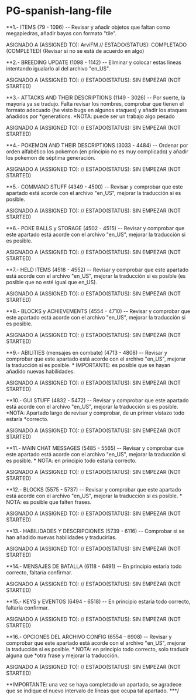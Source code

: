 # PG-spanish-lang-file

**1.- ITEMS (79 - 1096) -- Revisar y añadir objetos que faltan como megapiedras, añadir bayas con formato "tile".

ASIGNADO A (ASSIGNED TO): ArviFM  // ESTADO(STATUS): COMPLETADO (COMPLETED) (Revisar si no se está de acuerdo en algo) 

**2.- BREEDING UPDATE (1098 - 1142) -- Eliminar y colocar estas lineas intentando igualarlo al del archivo "en_US".

ASIGNADO A (ASSIGNED TO):  // ESTADO(STATUS):  SIN EMPEZAR (NOT STARTED)

**3.- ATTACKS AND THEIR DESCRIPTIONS (1149 - 3026) -- Por suerte, la mayoría ya se tradujo. Falta revisar los nombres, comprobar que tienen el formato adecuado (he visto bugs en algunos ataques) y añadir los ataques añadidos por *generations. *NOTA: puede ser un trabajo algo pesado

ASIGNADO A (ASSIGNED TO):  // ESTADO(STATUS):  SIN EMPEZAR (NOT STARTED)

**4.- POKEMON AND THEIR DESCRIPTIONS (3033 - 4484) -- Ordenar por orden alfabético los pokemon (en principio no es muy complicado) y añadir los pokemon de séptima generación.

ASIGNADO A (ASSIGNED TO):  // ESTADO(STATUS):  SIN EMPEZAR (NOT STARTED)

**5.- COMMAND STUFF (4349 - 4500) -- Revisar y comprobar que este apartado está acorde con el archivo "en_US", mejorar la traducción si es posible.

ASIGNADO A (ASSIGNED TO):  // ESTADO(STATUS):  SIN EMPEZAR (NOT STARTED)

**6.- POKE BALLS y STORAGE (4502 - 4515) -- Revisar y comprobar que este apartado está acorde con el archivo "en_US", mejorar la traducción si es posible.

ASIGNADO A (ASSIGNED TO):  // ESTADO(STATUS):  SIN EMPEZAR (NOT STARTED)

**7.- HELD ITEMS (4518 - 4552) -- Revisar y comprobar que este apartado está acorde con el archivo "en_US", mejorar la traducción si es posible (es posible que no esté igual que en_US).

ASIGNADO A (ASSIGNED TO):  // ESTADO(STATUS):  SIN EMPEZAR (NOT STARTED)

**8.- BLOCKS y ACHIEVEMENTS (4554 - 4710) -- Revisar y comprobar que este apartado está acorde con el archivo "en_US", mejorar la traducción si es posible.

ASIGNADO A (ASSIGNED TO):  // ESTADO(STATUS):  SIN EMPEZAR (NOT STARTED)

**9.- ABILITIES (mensajes en combate) (4713 - 4808) -- Revisar y comprobar que este apartado está acorde con el archivo "en_US", mejorar la traducción si es posible. * IMPORTANTE: es posible que se hayan añadido nuevas habilidades.

ASIGNADO A (ASSIGNED TO):  // ESTADO(STATUS):  SIN EMPEZAR (NOT STARTED)

**10.- GUI STUFF (4832 - 5472) -- Revisar y comprobar que este apartado está acorde con el archivo "en_US", mejorar la traducción si es posible. *NOTA: Apartado largo de revisar y comprobar, de un primer vistazo todo estaría *correcto.

ASIGNADO A (ASSIGNED TO):  // ESTADO(STATUS):  SIN EMPEZAR (NOT STARTED)

**11.- MAIN CHAT MESSAGES (5485 - 5565) -- Revisar y comprobar que este apartado está acorde con el archivo "en_US", mejorar la traducción si es posible. * NOTA: en principio todo estaría correcto.

ASIGNADO A (ASSIGNED TO):  // ESTADO(STATUS):  SIN EMPEZAR (NOT STARTED)

**12.- BLOCKS (5575 - 5737) -- Revisar y comprobar que este apartado está acorde con el archivo "en_US", mejorar la traducción si es posible. * NOTA: es posible que falten frases.

ASIGNADO A (ASSIGNED TO):  // ESTADO(STATUS):  SIN EMPEZAR (NOT STARTED)

**13.- HABILIDADES Y DESCRIPCIONES (5739 - 6116) -- Comprobar si se han añadido nuevas habilidades y traducirlas.

ASIGNADO A (ASSIGNED TO):  // ESTADO(STATUS):  SIN EMPEZAR (NOT STARTED)

**14.- MENSAJES DE BATALLA (6118 - 6491) -- En principio estaría todo correcto, faltaría confirmar.

ASIGNADO A (ASSIGNED TO):  // ESTADO(STATUS):  SIN EMPEZAR (NOT STARTED)

**15.- KEYS y EVENTOS (6494 - 6518) -- En principio estaría todo correcto, faltaría confirmar.

ASIGNADO A (ASSIGNED TO):  // ESTADO(STATUS):  SIN EMPEZAR (NOT STARTED)

**16.- OPCIONES DEL ARCHIVO CONFIG (6554 - 6908) -- Revisar y comprobar que este apartado está acorde con el archivo "en_US", mejorar la traducción si es posible. * NOTA: en principio todo correcto, solo traducir alguna que *otra frase y mejorar la traducción.

ASIGNADO A (ASSIGNED TO):  // ESTADO(STATUS):  SIN EMPEZAR (NOT STARTED)

**IMPORTANTE: una vez se haya completado un apartado, se agradece que se indique el nuevo intervalo de líneas que ocupa tal apartado.
***/
